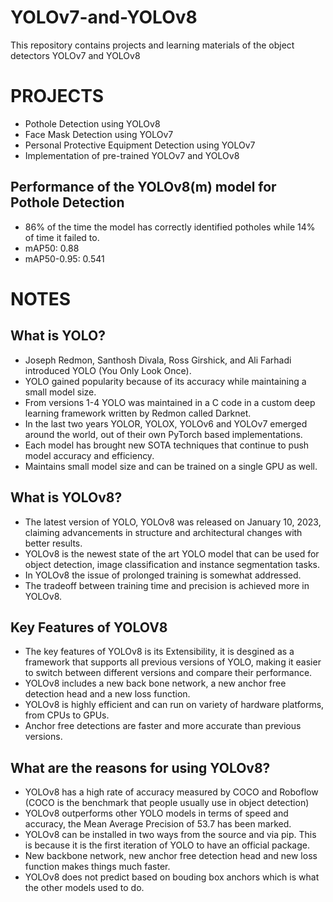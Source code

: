 # YOLOv7-and-YOLOv8
This repository contains projects and learning materials of the object detectors YOLOv7 and YOLOv8
# PROJECTS
* Pothole Detection using YOLOv8
* Face Mask Detection using YOLOv7
* Personal Protective Equipment Detection using YOLOv7
* Implementation of pre-trained YOLOv7 and YOLOv8
## Performance of the YOLOv8(m) model for Pothole Detection
* 86% of the time the model has correctly identified potholes while 14% of time it failed to.
* mAP50: 0.88
* mAP50-0.95: 0.541
# NOTES
## What is YOLO?
* Joseph Redmon, Santhosh Divala, Ross Girshick, and Ali Farhadi introduced YOLO (You Only Look Once).
* YOLO gained popularity because of its accuracy while maintaining a small model size.
* From versions 1-4 YOLO was maintained in a C code in a custom deep learning framework written by Redmon called Darknet.
* In the last two years YOLOR, YOLOX, YOLOv6 and YOLOv7 emerged around the world, out of their own PyTorch based implementations. 
* Each model has brought new SOTA techniques that continue to push model accuracy and efficiency.
* Maintains small model size and can be trained on a single GPU as well.
## What is YOLOv8?
* The latest version of YOLO, YOLOv8 was released on January 10, 2023, claiming advancements in structure and architectural changes with better results.
* YOLOv8 is the newest state of the art YOLO model that can be used for object detection, image classification and instance segmentation tasks.
* In YOLOv8 the issue of prolonged training is somewhat addressed.
* The tradeoff between training time and precision is achieved more in YOLOv8.
## Key Features of YOLOV8
* The key features of YOLOv8 is its Extensibility, it is desgined as a framework that supports all previous versions of YOLO, making it easier to switch between different versions and compare their performance.
* YOLOv8 includes a new back bone network, a new anchor free detection head and a new loss function.
* YOLOv8 is highly efficient and can run on variety of hardware platforms, from CPUs to GPUs.
* Anchor free detections are faster and more accurate than previous versions.
## What are the reasons for using YOLOv8?
* YOLOv8 has a high rate of accuracy measured by COCO and Roboflow (COCO is the benchmark that people usually use in object detection)
* YOLOv8 outperforms other YOLO models in terms of speed and accuracy, the Mean Average Precision of 53.7 has been marked.
* YOLOv8 can be installed in two ways from the source and via pip. This is because it is the first iteration of YOLO to have an official package.
* New backbone network, new anchor free detection head and new loss function makes things much faster.
* YOLOv8 does not predict based on bouding box anchors which is what the other models used to do.
